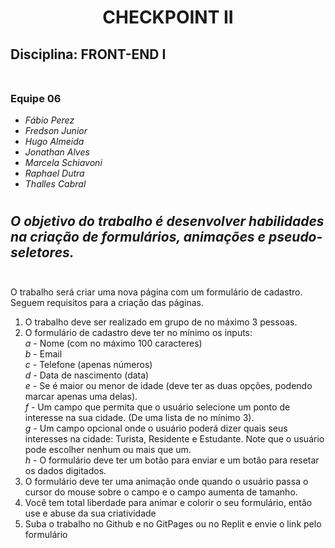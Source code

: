 #  <center>CHECKPOINT II</center>
## Disciplina: FRONT-END I <br/><br/>
### Equipe 06
- *Fábio Perez*
- *Fredson Junior*
- *Hugo Almeida*
- *Jonathan Alves*
- *Marcela Schiavoni*
- *Raphael Dutra*
- *Thalles Cabral*

#

## *O objetivo do trabalho é desenvolver habilidades na criação de formulários, animações e pseudo-seletores.*<br/><br/>

O trabalho será criar uma nova página com um formulário de
cadastro. Seguem requisitos para a criação das páginas.
1. O trabalho deve ser realizado em grupo de no máximo 3 pessoas.
2. O formulário de cadastro deve ter no mínimo os inputs:<br/>
*a -* Nome (com no máximo 100 caracteres)<br/>
*b -* Email<br/>
*c -* Telefone (apenas números)<br/>
*d -* Data de nascimento (data)<br/>
*e -* Se é maior ou menor de idade (deve ter as duas opções, podendo
marcar apenas uma delas).<br/>
*f -* Um campo que permita que o usuário selecione um ponto de
interesse na sua cidade. (De uma lista de no mínimo 3).<br/>
*g -* Um campo opcional onde o usuário poderá dizer quais seus interesses
na cidade: Turista, Residente e Estudante. Note que o usuário pode
escolher nenhum ou mais que um.<br/>
*h -* O formulário deve ter um botão para enviar e um botão para resetar
os dados digitados.<br/>
3. O formulário deve ter uma animação onde quando o usuário passa o cursor
do mouse sobre o campo e o campo aumenta de tamanho.
4. Você tem total liberdade para animar e colorir o seu formulário, então use
e abuse da sua criatividade
5. Suba o trabalho no Github e no GitPages ou no Replit e envie o link pelo
formulário
